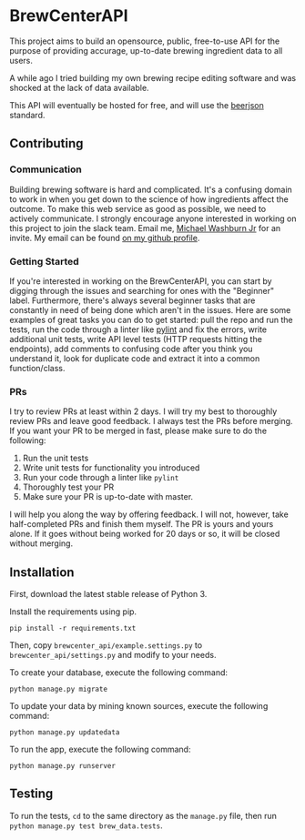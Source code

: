 # BrewCenterAPI

This project aims to build an opensource, public, free-to-use API for the purpose of providing accurage, up-to-date brewing ingredient data to all users.

A while ago I tried building my own brewing recipe editing software and was shocked at the lack of data available.

This API will eventually be hosted for free, and will use the [beerjson](https://beerjson.github.io/beerjson/) standard.

## Contributing

### Communication
Building brewing software is hard and complicated. It's a confusing domain to work in when you get down to the science of how ingredients affect the outcome. To make this web service as good as possible, we need to actively communicate. I strongly encourage anyone interested in working on this project to join the slack team. Email me, [Michael Washburn Jr](https://github.com/MichaelWashburnJr) for an invite. My email can be found [on my github profile](https://github.com/MichaelWashburnJr).

### Getting Started

If you're interested in working on the BrewCenterAPI, you can start by digging through the issues and searching for ones with the "Beginner" label. Furthermore, there's always several beginner tasks that are constantly in need of being done which aren't in the issues. Here are some examples of great tasks you can do to get started: pull the repo and run the tests, run the code through a linter like [pylint](https://www.pylint.org/) and fix the errors, write additional unit tests, write API level tests (HTTP requests hitting the endpoints), add comments to confusing code after you think you understand it, look for duplicate code and extract it into a common function/class. 

### PRs
I try to review PRs at least within 2 days. I will try my best to thoroughly review PRs and leave good feedback. I always test the PRs before merging. If you want your PR to be merged in fast, please make sure to do the following:

1. Run the unit tests
2. Write unit tests for functionality you introduced
3. Run your code through a linter like `pylint`
4. Thoroughly test your PR
5. Make sure your PR is up-to-date with master.

I will help you along the way by offering feedback. I will not, however, take half-completed PRs and finish them myself. The PR is yours and yours alone. If it goes without being worked for 20 days or so, it will be closed without merging.

## Installation
First, download the latest stable release of Python 3.

Install the requirements using pip.
```
pip install -r requirements.txt
```
Then, copy `brewcenter_api/example.settings.py` to `brewcenter_api/settings.py` and modify to your needs.

To create your database, execute the following command:
```
python manage.py migrate
```

To update your data by mining known sources, execute the following command:
```
python manage.py updatedata
```

To run the app, execute the following command:
```
python manage.py runserver
```

## Testing
To run the tests, `cd` to the same directory as the `manage.py` file, then run `python manage.py test brew_data.tests`.